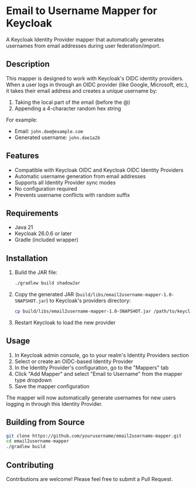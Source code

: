 # Email to Username Mapper for Keycloak

A Keycloak Identity Provider mapper that automatically generates usernames from email addresses during user federation/import.

## Description

This mapper is designed to work with Keycloak's OIDC identity providers. When a user logs in through an OIDC provider (like Google, Microsoft, etc.), it takes their email address and creates a unique username by:

1. Taking the local part of the email (before the @)
2. Appending a 4-character random hex string

For example:

- Email: `john.doe@example.com`
- Generated username: `john.doe1a2b`

## Features

- Compatible with Keycloak OIDC and Keycloak OIDC Identity Providers
- Automatic username generation from email addresses
- Supports all Identity Provider sync modes
- No configuration required
- Prevents username conflicts with random suffix

## Requirements

- Java 21
- Keycloak 26.0.6 or later
- Gradle (included wrapper)

## Installation

1. Build the JAR file:

   ```bash
   ./gradlew build shadowJar
   ```

2. Copy the generated JAR (`build/libs/email2username-mapper-1.0-SNAPSHOT.jar`) to Keycloak's providers directory:

   ```bash
   cp build/libs/email2username-mapper-1.0-SNAPSHOT.jar /path/to/keycloak/providers/
   ```

3. Restart Keycloak to load the new provider

## Usage

1. In Keycloak admin console, go to your realm's Identity Providers section
2. Select or create an OIDC-based Identity Provider
3. In the Identity Provider's configuration, go to the "Mappers" tab
4. Click "Add Mapper" and select "Email to Username" from the mapper type dropdown
5. Save the mapper configuration

The mapper will now automatically generate usernames for new users logging in through this Identity Provider.

## Building from Source

```bash
git clone https://github.com/yourusername/email2username-mapper.git
cd email2username-mapper
./gradlew build
```

## Contributing

Contributions are welcome! Please feel free to submit a Pull Request.
